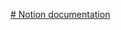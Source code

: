 [# Notion documentation ](https://perpetual-collision-070.notion.site/Laboratory-Works-3-4-Functional-Testing-1352ad5f1213497aa252f1e4b7717c9a?pvs=4)
